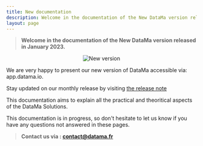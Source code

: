```yaml
---
title: New documentation
description: Welcome in the documentation of the New DataMa version released in January 2023.
layout: page
---
```


> **Welcome in the documentation of the New DataMa version released in January 2023.**

<center><img src="{{site.url}}/{{site.baseurl}}/core_app/new/images/new_version.jpg" alt="New version" /></center>

We are very happy to present our new version of DataMa accessible via: app.datama.io.

Stay updated on our monthly release by visiting [the release note]({{site.url}}/{{site.baseurl}}/release)

This documentation aims to explain all the practical and theoritical aspects of the DataMa Solutions.

This documentation is in progress, so don't hesitate to let us know if you have any questions not answered in these pages.


> **Contact us via : contact@datama.fr**

